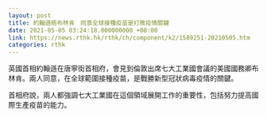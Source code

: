 ```yaml
---
layout: post
title: 約翰遜晤布林肯　同意全球接種疫苗是打敗疫情關鍵
date: 2021-05-05 03:24:18.000000000 +08:00
link: https://news.rthk.hk/rthk/ch/component/k2/1589251-20210505.htm
categories: rthk
---
```


英國首相約翰遜在唐寧街首相府，會見到倫敦出席七大工業國會議的美國國務卿布林肯。兩人同意，在全球範圍接種疫苗，是戰勝新型冠狀病毒疫情的關鍵。

首相府說，兩人都強調七大工業國在這個領域展開工作的重要性，包括努力提高國際生產疫苗的能力。
